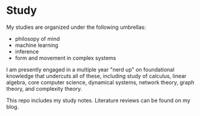 # Study

My studies are organized under the following umbrellas:

* philosopy of mind
* machine learning
* inference
* form and movement in complex systems  

I am presently engaged in a multiple year "nerd up" on foundational knowledge that undercuts all of these, including study of calculus, linear algebra, core computer science, dynamical systems, network theory, graph theory, and complexity theory. 

This repo includes my study notes. Literature reviews can be found on my blog. 
